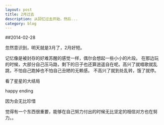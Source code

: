```yaml
---
layout: post
title: 2月过去
description: 从回忆过去开始，然后...
category: blog
---
```


##2014-02-28

忽然意识到，明天就是3月了，2月好短。

记忆像是被封存的好难苏醒的感觉一样，偶尔会想起一些小小的片段。
在那边玩的时候，大部分自己压马路，剩下的日子也还算逍遥自在呢。高兴了就唱歌就乱跳，不怕自己跑掉也不怕自己丑陋的无赖感。
不高兴了就到处乱转，饿了就停。

看了星星的大结局

happy ending

因为会无比珍惜

觉得有一个东西很重要，能够在自己努力付出的时候无比坚定的相信对方也在努力。。





[BeiYuu]:    http://beiyuu.com  "BeiYuu"
